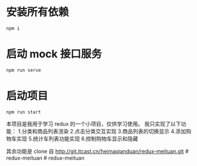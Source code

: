 # 安装所有依赖

```bash
npm i
```

# 启动 mock 接口服务

```bash
npm run serve
```

# 启动项目

```bash
npm run start

```

本项目是我用于学习 redux 的一个小项目，仅供学习使用。
我只实现了以下功能： 1.分类和商品列表渲染 2.点击分类交互实现 3.商品列表的切换显示 4.添加购物车实现 5.统计车列表功能实现 6.控制购物车显示和隐藏

其余功能是 clone 自 http://git.itcast.cn/heimaqianduan/redux-meituan.git
#   r e d u x - m e i t u a n  
 #   r e d u x - m e i t u a n  
 
